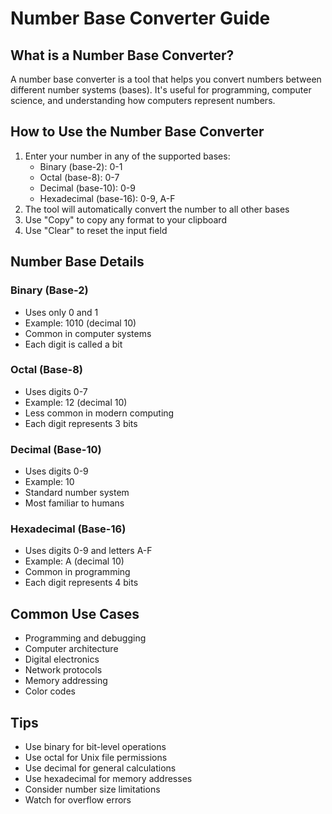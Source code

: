 # Number Base Converter Guide

## What is a Number Base Converter?

A number base converter is a tool that helps you convert numbers between different number systems (bases). It's useful for programming, computer science, and understanding how computers represent numbers.

## How to Use the Number Base Converter

1. Enter your number in any of the supported bases:
   - Binary (base-2): 0-1
   - Octal (base-8): 0-7
   - Decimal (base-10): 0-9
   - Hexadecimal (base-16): 0-9, A-F
2. The tool will automatically convert the number to all other bases
3. Use "Copy" to copy any format to your clipboard
4. Use "Clear" to reset the input field

## Number Base Details

### Binary (Base-2)
- Uses only 0 and 1
- Example: 1010 (decimal 10)
- Common in computer systems
- Each digit is called a bit

### Octal (Base-8)
- Uses digits 0-7
- Example: 12 (decimal 10)
- Less common in modern computing
- Each digit represents 3 bits

### Decimal (Base-10)
- Uses digits 0-9
- Example: 10
- Standard number system
- Most familiar to humans

### Hexadecimal (Base-16)
- Uses digits 0-9 and letters A-F
- Example: A (decimal 10)
- Common in programming
- Each digit represents 4 bits

## Common Use Cases

- Programming and debugging
- Computer architecture
- Digital electronics
- Network protocols
- Memory addressing
- Color codes

## Tips

- Use binary for bit-level operations
- Use octal for Unix file permissions
- Use decimal for general calculations
- Use hexadecimal for memory addresses
- Consider number size limitations
- Watch for overflow errors 